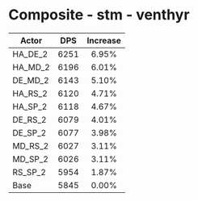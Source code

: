 # Composite - stm - venthyr
| Actor | DPS | Increase |
|---|:---:|:---:|
|HA_DE_2|6251|6.95%|
|HA_MD_2|6196|6.01%|
|DE_MD_2|6143|5.10%|
|HA_RS_2|6120|4.71%|
|HA_SP_2|6118|4.67%|
|DE_RS_2|6079|4.01%|
|DE_SP_2|6077|3.98%|
|MD_RS_2|6027|3.11%|
|MD_SP_2|6026|3.11%|
|RS_SP_2|5954|1.87%|
|Base|5845|0.00%|
